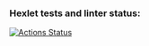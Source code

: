 ### Hexlet tests and linter status:
[![Actions Status](https://github.com/kalldrek777/python-project-52/actions/workflows/hexlet-check.yml/badge.svg)](https://github.com/kalldrek777/python-project-52/actions)